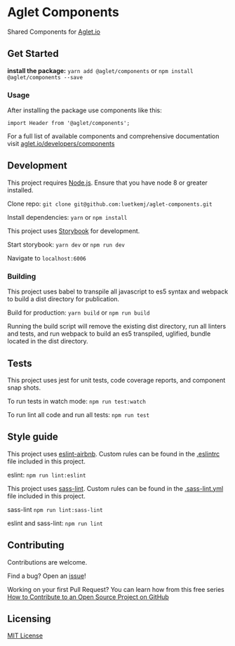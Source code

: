 # Aglet Components

Shared Components for [Aglet.io](http://aglet.io)

## Get Started

**install the package:**
`yarn add @aglet/components` or `npm install @aglet/components --save`

### Usage

After installing the package use components like this:

`import Header from '@aglet/components';`

For a full list of available components and comprehensive documentation visit [aglet.io/developers/components](http://aglet.io/developers/components)


## Development

This project requires [Node.js](https://nodejs.org/en/). Ensure that you have node 8 or greater installed.

Clone repo: `git clone git@github.com:luetkemj/aglet-components.git`

Install dependencies: `yarn` or `npm install`

This project uses [Storybook](https://storybook.js.org/) for development.

Start storybook: `yarn dev` or `npm run dev`

Navigate to `localhost:6006`

### Building
This project uses babel to transpile all javascript to es5 syntax and webpack to build a dist directory for publication.

Build for production: `yarn build` or `npm run build`

Running the build script will remove the existing dist directory, run all linters and tests, and run webpack to build an es5 transpiled, uglified, bundle located in the dist directory.

## Tests

This project uses jest for unit tests, code coverage reports, and component snap shots.

To run tests in watch mode: `npm run test:watch`

To run lint all code and run all tests: `npm run test`

## Style guide

This project uses [eslint-airbnb](https://www.npmjs.com/package/eslint-config-airbnb). Custom rules can be found in the [.eslintrc](https://github.com/luetkemj/aglet-components/blob/master/.eslintrc) file included in this project.

eslint: `npm run lint:eslint`

This project uses [sass-lint](https://github.com/sasstools/sass-lint). Custom rules can be found in the [.sass-lint.yml](https://github.com/luetkemj/aglet-components/blob/master/.sass-lint.yml) file included in this project.

sass-lint `npm run lint:sass-lint`

eslint and sass-lint: `npm run lint`

## Contributing

Contributions are welcome.

Find a bug? Open an [issue](https://github.com/luetkemj/aglet-components/issues)!

Working on your first Pull Request? You can learn how from this free series [How to Contribute to an Open Source Project on GitHub](https://egghead.io/courses/how-to-contribute-to-an-open-source-project-on-github)

## Licensing

[MIT License](https://github.com/luetkemj/aglet-components/blob/master/LICENSE)
